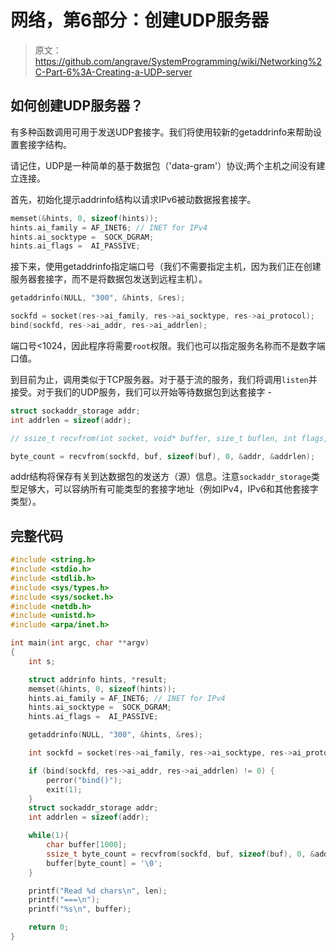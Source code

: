 # 网络，第6部分：创建UDP服务器

> 原文：<https://github.com/angrave/SystemProgramming/wiki/Networking%2C-Part-6%3A-Creating-a-UDP-server>

## 如何创建UDP服务器？

有多种函数调用可用于发送UDP套接字。我们将使用较新的getaddrinfo来帮助设置套接字结构。

请记住，UDP是一种简单的基于数据包（'data-gram'）协议;两个主机之间没有建立连接。

首先，初始化提示addrinfo结构以请求IPv6被动数据报套接字。

```c
memset(&hints, 0, sizeof(hints));
hints.ai_family = AF_INET6; // INET for IPv4
hints.ai_socktype =  SOCK_DGRAM;
hints.ai_flags =  AI_PASSIVE;
```

接下来，使用getaddrinfo指定端口号（我们不需要指定主机，因为我们正在创建服务器套接字，而不是将数据包发送到远程主机）。

```c
getaddrinfo(NULL, "300", &hints, &res);

sockfd = socket(res->ai_family, res->ai_socktype, res->ai_protocol);
bind(sockfd, res->ai_addr, res->ai_addrlen);
```

端口号&lt;1024，因此程序将需要`root`权限。我们也可以指定服务名称而不是数字端口值。

到目前为止，调用类似于TCP服务器。对于基于流的服务，我们将调用`listen`并接受。对于我们的UDP服务，我们可以开始等待数据包到达套接字 -

```c
struct sockaddr_storage addr;
int addrlen = sizeof(addr);

// ssize_t recvfrom(int socket, void* buffer, size_t buflen, int flags, struct sockaddr *addr, socklen_t * address_len);

byte_count = recvfrom(sockfd, buf, sizeof(buf), 0, &addr, &addrlen);
```

addr结构将保存有关到达数据包的发送方（源）信息。注意`sockaddr_storage`类型足够大，可以容纳所有可能类型的套接字地址（例如IPv4，IPv6和其他套接字类型）。

## 完整代码

```c
#include <string.h>
#include <stdio.h>
#include <stdlib.h>
#include <sys/types.h>
#include <sys/socket.h>
#include <netdb.h>
#include <unistd.h>
#include <arpa/inet.h>

int main(int argc, char **argv)
{
    int s;

    struct addrinfo hints, *result;
    memset(&hints, 0, sizeof(hints));
    hints.ai_family = AF_INET6; // INET for IPv4
    hints.ai_socktype =  SOCK_DGRAM;
    hints.ai_flags =  AI_PASSIVE;

    getaddrinfo(NULL, "300", &hints, &res);

    int sockfd = socket(res->ai_family, res->ai_socktype, res->ai_protocol);

    if (bind(sockfd, res->ai_addr, res->ai_addrlen) != 0) {
        perror("bind()");
        exit(1);
    }
    struct sockaddr_storage addr;
    int addrlen = sizeof(addr);

    while(1){
        char buffer[1000];
        ssize_t byte_count = recvfrom(sockfd, buf, sizeof(buf), 0, &addr, &addrlen);
        buffer[byte_count] = '\0';
    }

    printf("Read %d chars\n", len);
    printf("===\n");
    printf("%s\n", buffer);

    return 0;
}
```